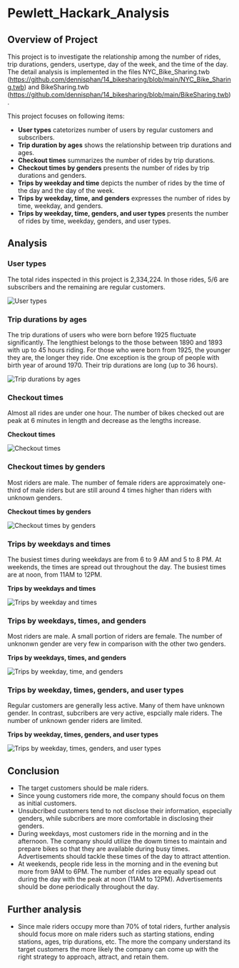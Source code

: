 # Pewlett_Hackark_Analysis

## Overview of Project
This project is to investigate the relationship among the number of rides, trip durations, genders, usertype, day of the week, and the time of the day. The detail analysis is implemented in the files NYC_Bike_Sharing.twb (https://github.com/dennisphan/14_bikesharing/blob/main/NYC_Bike_Sharing.twb) and BikeSharing.twb (https://github.com/dennisphan/14_bikesharing/blob/main/BikeSharing.twb). 

This project focuses on following items:
 - **User types** catetorizes number of users by regular customers and subscribers. 
 - **Trip duration by ages** shows the relationship between trip durations and ages.
 - **Checkout times** summarizes the number of rides by trip durations. 
 - **Checkout times by genders** presents the number of rides by trip durations and genders. 
 - **Trips by weekday and time** depicts the number of rides by the time of the day and the day of the week. 
 - **Trips by weekday, time, and genders** expresses the number of rides by time, weekday, and genders. 
 - **Trips by weekday, time, genders, and user types** presents the number of rides by time, weekday, genders, and user types. 

## Analysis

### User types
The total rides inspected in this project is 2,334,224. In those rides, 5/6 are subscribers and the remaining are regular customers. 

![User types](Images/06_User_types.png)

### Trip durations by ages
The trip durations of users who were born before 1925 fluctuate significantly. The lengthiest belongs to the those between 1890 and 1893 with up to 45 hours riding. For those who were born from 1925, the younger they are, the longer they ride. One exception is the group of people with birth year of around 1970. Their trip durations are long (up to 36 hours). 

![Trip durations by ages](Images/07_Tripduration_Ages.png)

### Checkout times
Almost all rides are under one hour. The number of bikes checked out are peak at 6 minutes in length and decrease as the lengths increase.

**Checkout times**

![Checkout times](Images/01_Checkout_times.png)

### Checkout times by genders
Most riders are male. The number of female riders are approximately one-third of male riders but are still around 4 times higher than riders with unknown genders. 

**Checkout times by genders**

![Checkout times by genders](Images/02_Checkout_Genders.png)

### Trips by weekdays and times
The busiest times during weekdays are from 6 to 9 AM and 5 to 8 PM. At weekends, the times are spread out throughout the day. The busiest times are at noon, from 11AM to 12PM. 

**Trips by weekdays and times**

![Trips by weekday and times](Images/03_Trips_by_times.png)

### Trips by weekdays, times, and genders
Most riders are male. A small portion of riders are female. The number of unknonwn gender are very few in comparison with the other two genders.

**Trips by weekdays, times, and genders**

![Trips by weekday, time, and genders](Images/04_Trips_Genders.png)


### Trips by weekday, times, genders, and user types
Regular customers are generally less active. Many of them have unknown gender. In contrast, subcribers are very active, espcially male riders. The number of unknown gender riders are limited. 

**Trips by weekday, times, genders, and user types**

![Trips by weekday, times, genders, and user types](Images/05_Trips_Usertypes_Genders.png)

## Conclusion
 - The target customers should be male riders. 
 - Since young customers ride more, the company should focus on them as initial customers. 
 - Unsubcribed customers tend to not disclose their information, especially genders, while subcribers are more comfortable in disclosing their genders. 
 - During weekdays, most customers ride in the morning and in the afternoon. The company should utilize the dowm times to maintain and prepare bikes so that they are available during busy times. Advertisements should tackle these times of the day to attract attention.
 - At weekends, people ride less in the morning and in the evening but more from 9AM to 6PM. The number of rides are equally spead out during the day with the peak at noon (11AM to 12PM). Advertisements should be done periodically throughout the day. 

## Further analysis
 - Since male riders occupy more than 70% of total riders, further analysis should focus more on male riders such as starting stations, ending stations, ages, trip durations, etc. The more the company understand its target customers the more likely the company can come up with the right strategy to approach, attract, and retain them. 
